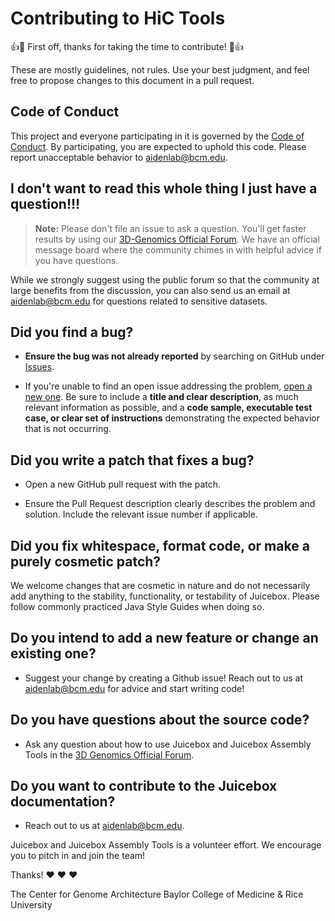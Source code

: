 # Contributing to HiC Tools

:+1::tada: First off, thanks for taking the time to contribute! :tada::+1:

These are mostly guidelines, not rules. Use your best judgment, and feel free to propose changes to this document in a
pull request.

## Code of Conduct

This project and everyone participating in it is governed by the [Code of Conduct](CODE_OF_CONDUCT.md). By
participating, you are expected to uphold this code. Please report unacceptable behavior
to [aidenlab@bcm.edu](mailto:aidenlab@bcm.edu).

## I don't want to read this whole thing I just have a question!!!

> **Note:** Please don't file an issue to ask a question. You'll get faster results by using our [3D-Genomics Official Forum](https://aidenlab.org/forum.html). We have an official message board where the community chimes in with helpful advice if you have questions.

While we strongly suggest using the public forum so that the community at large benefits from the discussion, you can also send us an email at [aidenlab@bcm.edu](mailto:aidenlab@bcm.edu) for questions related to sensitive datasets.

## **Did you find a bug?**

* **Ensure the bug was not already reported** by searching on GitHub
  under [Issues](https://github.com/aidenlab/hictools/issues).

* If you're unable to find an open issue addressing the
  problem, [open a new one](https://github.com/aidenlab/juicebox/issues/new). Be sure to include a **title and clear
  description**, as much relevant information as possible, and a **code sample, executable test case, or clear set of
  instructions** demonstrating the expected behavior that is not occurring.

## **Did you write a patch that fixes a bug?**

* Open a new GitHub pull request with the patch.

* Ensure the Pull Request description clearly describes the problem and solution. Include the relevant issue number if applicable.

## **Did you fix whitespace, format code, or make a purely cosmetic patch?**

We welcome changes that are cosmetic in nature and do not necessarily add anything to the stability, functionality, or testability of Juicebox. Please follow commonly practiced Java Style Guides when doing so.

## **Do you intend to add a new feature or change an existing one?**

* Suggest your change by creating a Github issue! Reach out to us at [aidenlab@bcm.edu](mailto:aidenlab@bcm.edu) for advice and start writing code!

## **Do you have questions about the source code?**

* Ask any question about how to use Juicebox and Juicebox Assembly Tools in the [3D Genomics Official Forum](https://aidenlab.org/forum.html).

## **Do you want to contribute to the Juicebox documentation?**

* Reach out to us at [aidenlab@bcm.edu](mailto:aidenlab@bcm.edu).

Juicebox and Juicebox Assembly Tools is a volunteer effort. We encourage you to pitch in and join the team!

Thanks! :heart: :heart: :heart:

The Center for Genome Architecture
Baylor College of Medicine & Rice University
